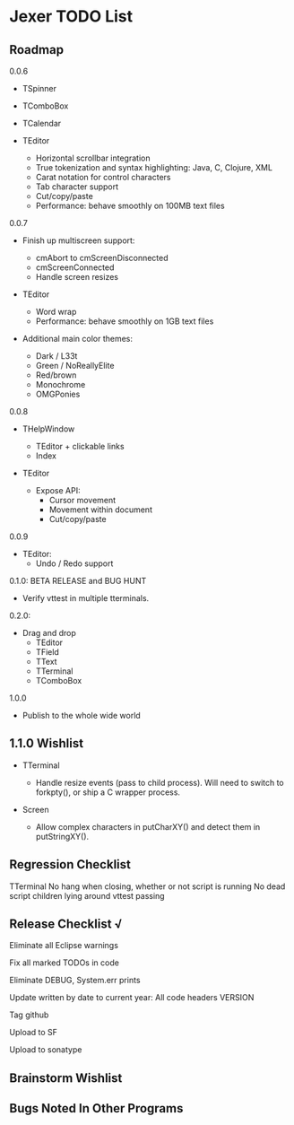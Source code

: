 Jexer TODO List
===============


Roadmap
-------

0.0.6

- TSpinner
- TComboBox
- TCalendar

- TEditor
  - Horizontal scrollbar integration
  - True tokenization and syntax highlighting: Java, C, Clojure, XML
  - Carat notation for control characters
  - Tab character support
  - Cut/copy/paste
  - Performance: behave smoothly on 100MB text files

0.0.7

- Finish up multiscreen support:
  - cmAbort to cmScreenDisconnected
  - cmScreenConnected
  - Handle screen resizes

- TEditor
  - Word wrap
  - Performance: behave smoothly on 1GB text files

- Additional main color themes:
  - Dark / L33t
  - Green / NoReallyElite
  - Red/brown
  - Monochrome
  - OMGPonies

0.0.8

- THelpWindow
  - TEditor + clickable links
  - Index

- TEditor
  - Expose API:
    - Cursor movement
    - Movement within document
    - Cut/copy/paste

0.0.9

- TEditor:
  - Undo / Redo support

0.1.0: BETA RELEASE and BUG HUNT

- Verify vttest in multiple tterminals.

0.2.0:

- Drag and drop
  - TEditor
  - TField
  - TText
  - TTerminal
  - TComboBox

1.0.0

- Publish to the whole wide world


1.1.0 Wishlist
--------------

- TTerminal
  - Handle resize events (pass to child process).  Will need to switch
    to forkpty(), or ship a C wrapper process.

- Screen
  - Allow complex characters in putCharXY() and detect them in putStringXY().



Regression Checklist
--------------------

  TTerminal
    No hang when closing, whether or not script is running
    No dead script children lying around
    vttest passing



Release Checklist √
-------------------

Eliminate all Eclipse warnings

Fix all marked TODOs in code

Eliminate DEBUG, System.err prints

Update written by date to current year:
    All code headers
    VERSION

Tag github

Upload to SF

Upload to sonatype


Brainstorm Wishlist
-------------------



Bugs Noted In Other Programs
----------------------------
